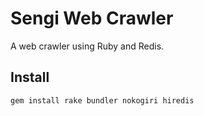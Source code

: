 # Sengi Web Crawler

A web crawler using Ruby and Redis.

## Install

	gem install rake bundler nokogiri hiredis
